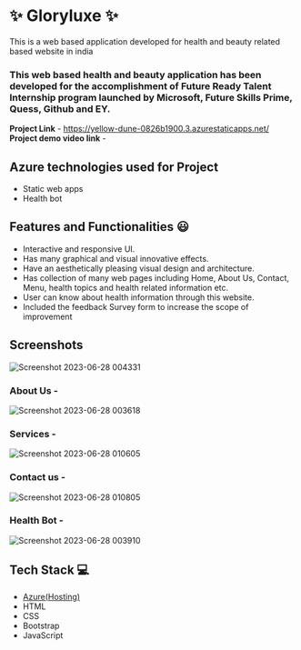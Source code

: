 # ✨ Gloryluxe  ✨

This is a web based application developed for health and beauty related  based website in india

### This web based health and beauty application has been developed for the accomplishment of Future Ready Talent Internship program launched by Microsoft, Future Skills Prime, Quess, Github and EY.


**Project Link** - https://yellow-dune-0826b1900.3.azurestaticapps.net/
**Project demo video link** - 

## Azure technologies used for Project
- Static web apps
- Health bot

## Features and Functionalities 😃

- Interactive and responsive UI.
- Has many graphical and visual innovative effects.
- Have an aesthetically pleasing visual design and architecture.
- Has collection of many web pages including Home, About Us, Contact, Menu, health topics and health related information etc.
- User can know about health information through this website.
- Included the feedback Survey form to increase the scope of improvement 

## Screenshots

![Screenshot 2023-06-28 004331](https://github.com/Prabhuram17/prabhur1712project/assets/113781993/4b23a770-4b51-4520-bbbe-2a2f43fbb5cf)


### About Us -

![Screenshot 2023-06-28 003618](https://github.com/Prabhuram17/prabhur1712project/assets/113781993/221045ca-e78f-4e74-a75e-5ab8839265bc)

### Services -

![Screenshot 2023-06-28 010605](https://github.com/Prabhuram17/prabhur1712project/assets/113781993/5f0a7f32-91a1-412b-8d3c-aef84a094d53)

### Contact us -

![Screenshot 2023-06-28 010805](https://github.com/Prabhuram17/prabhur1712project/assets/113781993/55437ff3-96ad-4f62-8e62-8e27d812269f)

### Health Bot -

![Screenshot 2023-06-28 003910](https://github.com/Prabhuram17/prabhur1712project/assets/113781993/d0c212a1-2a75-4d59-8070-9761cb2c969d)



## Tech Stack 💻

- [Azure(Hosting)](https://azure.microsoft.com/en-in/features/azure-portal/)
- HTML
- CSS
- Bootstrap
- JavaScript

